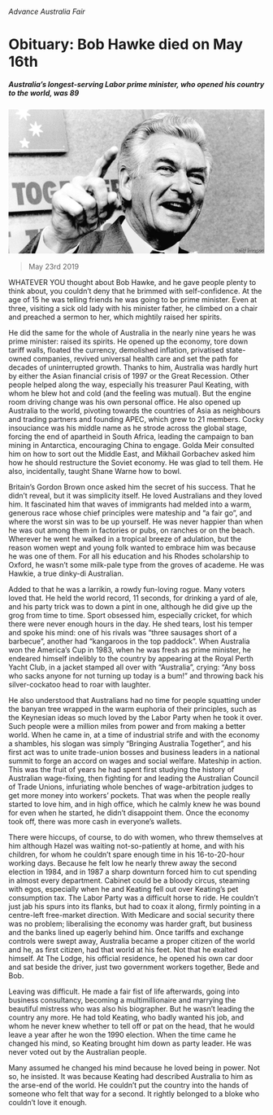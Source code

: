 ###### Advance Australia Fair

# Obituary: Bob Hawke died on May 16th 

##### Australia’s longest-serving Labor prime minister, who opened his country to the world, was 89 

![image](images/20190525_OBP001_0.jpg) 

> May 23rd 2019 

WHATEVER YOU thought about Bob Hawke, and he gave people plenty to think about, you couldn’t deny that he brimmed with self-confidence. At the age of 15 he was telling friends he was going to be prime minister. Even at three, visiting a sick old lady with his minister father, he climbed on a chair and preached a sermon to her, which mightily raised her spirits. 

He did the same for the whole of Australia in the nearly nine years he was prime minister: raised its spirits. He opened up the economy, tore down tariff walls, floated the currency, demolished inflation, privatised state-owned companies, revived universal health care and set the path for decades of uninterrupted growth. Thanks to him, Australia was hardly hurt by either the Asian financial crisis of 1997 or the Great Recession. Other people helped along the way, especially his treasurer Paul Keating, with whom he blew hot and cold (and the feeling was mutual). But the engine room driving change was his own personal office. He also opened up Australia to the world, pivoting towards the countries of Asia as neighbours and trading partners and founding APEC, which grew to 21 members. Cocky insouciance was his middle name as he strode across the global stage, forcing the end of apartheid in South Africa, leading the campaign to ban mining in Antarctica, encouraging China to engage. Golda Meir consulted him on how to sort out the Middle East, and Mikhail Gorbachev asked him how he should restructure the Soviet economy. He was glad to tell them. He also, incidentally, taught Shane Warne how to bowl. 

Britain’s Gordon Brown once asked him the secret of his success. That he didn’t reveal, but it was simplicity itself. He loved Australians and they loved him. It fascinated him that waves of immigrants had melded into a warm, generous race whose chief principles were mateship and “a fair go”, and where the worst sin was to be up yourself. He was never happier than when he was out among them in factories or pubs, on ranches or on the beach. Wherever he went he walked in a tropical breeze of adulation, but the reason women wept and young folk wanted to embrace him was because he was one of them. For all his education and his Rhodes scholarship to Oxford, he wasn’t some milk-pale type from the groves of academe. He was Hawkie, a true dinky-di Australian. 

Added to that he was a larrikin, a rowdy fun-loving rogue. Many voters loved that. He held the world record, 11 seconds, for drinking a yard of ale, and his party trick was to down a pint in one, although he did give up the grog from time to time. Sport obsessed him, especially cricket, for which there were never enough hours in the day. He shed tears, lost his temper and spoke his mind: one of his rivals was “three sausages short of a barbecue”, another had “kangaroos in the top paddock”. When Australia won the America’s Cup in 1983, when he was fresh as prime minister, he endeared himself indelibly to the country by appearing at the Royal Perth Yacht Club, in a jacket stamped all over with “Australia”, crying: “Any boss who sacks anyone for not turning up today is a bum!” and throwing back his silver-cockatoo head to roar with laughter. 

He also understood that Australians had no time for people squatting under the banyan tree wrapped in the warm euphoria of their principles, such as the Keynesian ideas so much loved by the Labor Party when he took it over. Such people were a million miles from power and from making a better world. When he came in, at a time of industrial strife and with the economy a shambles, his slogan was simply “Bringing Australia Together”, and his first act was to unite trade-union bosses and business leaders in a national summit to forge an accord on wages and social welfare. Mateship in action. This was the fruit of years he had spent first studying the history of Australian wage-fixing, then fighting for and leading the Australian Council of Trade Unions, infuriating whole benches of wage-arbitration judges to get more money into workers’ pockets. That was when the people really started to love him, and in high office, which he calmly knew he was bound for even when he started, he didn’t disappoint them. Once the economy took off, there was more cash in everyone’s wallets. 

There were hiccups, of course, to do with women, who threw themselves at him although Hazel was waiting not-so-patiently at home, and with his children, for whom he couldn’t spare enough time in his 16-to-20-hour working days. Because he felt low he nearly threw away the second election in 1984, and in 1987 a sharp downturn forced him to cut spending in almost every department. Cabinet could be a bloody circus, steaming with egos, especially when he and Keating fell out over Keating’s pet consumption tax. The Labor Party was a difficult horse to ride. He couldn’t just jab his spurs into its flanks, but had to coax it along, firmly pointing in a centre-left free-market direction. With Medicare and social security there was no problem; liberalising the economy was harder graft, but business and the banks lined up eagerly behind him. Once tariffs and exchange controls were swept away, Australia became a proper citizen of the world and he, as first citizen, had that world at his feet. Not that he exalted himself. At The Lodge, his official residence, he opened his own car door and sat beside the driver, just two government workers together, Bede and Bob. 

Leaving was difficult. He made a fair fist of life afterwards, going into business consultancy, becoming a multimillionaire and marrying the beautiful mistress who was also his biographer. But he wasn’t leading the country any more. He had told Keating, who badly wanted his job, and whom he never knew whether to tell off or pat on the head, that he would leave a year after he won the 1990 election. When the time came he changed his mind, so Keating brought him down as party leader. He was never voted out by the Australian people. 

Many assumed he changed his mind because he loved being in power. Not so, he insisted. It was because Keating had described Australia to him as the arse-end of the world. He couldn’t put the country into the hands of someone who felt that way for a second. It rightly belonged to a bloke who couldn’t love it enough. 

